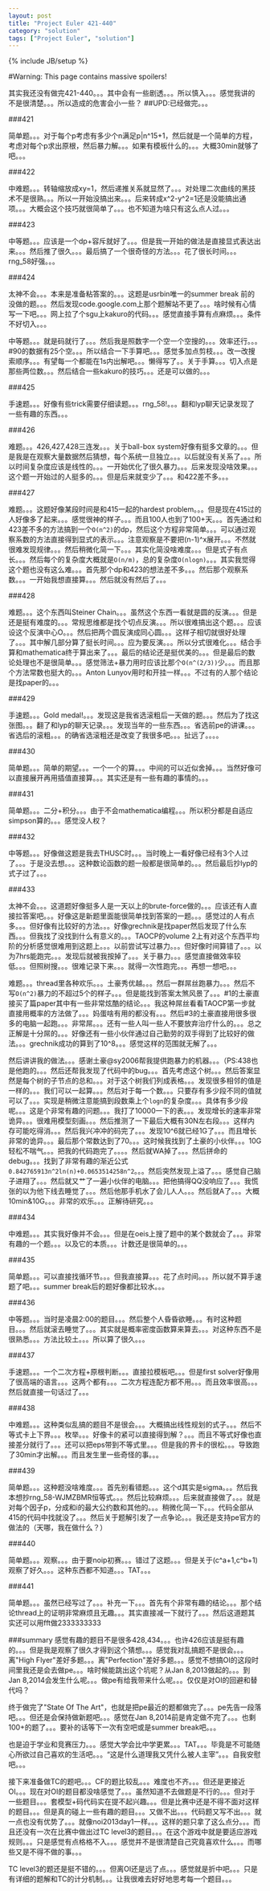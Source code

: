 ```yaml
---
layout: post
title: "Project Euler 421-440"
category: "solution"
tags: ["Project Euler", "solution"]
---
```

{% include JB/setup %}

#Warning: This page contains massive spoilers!

其实我还没有做完421-440。。。其中会有一些剧透。。。所以慎入。。。感觉我讲的不是很清楚。。。所以造成的危害会小一些？
##UPD:已经做完。。。

###421

简单题。。。对于每个p考虑有多少个n满足p|n^15+1，然后就是一个简单的方程，考虑对每个p求出原根，然后暴力解。。。如果有模板什么的。。。大概30min就够了吧。。。

###422

中难题。。。转轴缩放成xy=1，然后递推关系就显然了。。。对处理二次曲线的黑技术不是很熟。。。所以一开始没搞出来。。。后来转成x^2-y^2=1还是没能搞出通项。。。大概会这个技巧就很简单了。。。也不知道为啥只有这么点人过。。。

###423

中等题。。。应该是一个dp+容斥就好了。。。但是我一开始的做法是直接显式表达出来。。。然后推了很久。。。最后搞了一个很奇怪的方法。。。花了很长时间。。。rng_58好强。。。

###424

太神不会。。。本来是准备粘答案的。。。这题是usrbin唯一的summer break 前的没做的题。。。然后发现code.google.com上那个题解站不更了。。。啥时候有心情写一下吧。。。网上拉了个sgu上kakuro的代码。。。感觉直接手算有点麻烦。。。条件不好切入。。。

中等题。。。就是码就行了。。。然后我是照数字一个空一个空搜的。。。效率还行。。。#90的数据有25个空。。。所以结合一下手算吧。。。感觉多加点剪枝。。。改一改搜索顺序。。。有望每一个都能在1s内出解吧。。。懒得写了。。关于手算。。。切入点是那些两位数。。。然后结合一些kakuro的技巧。。。还是可以做的。。。


###425

手速题。。。好像有些trick需要仔细读题。。。rng_58!。。。翻和lyp聊天记录发现了一些有趣的东西。。。

###426

难题。。。426,427,428三连发。。。关于ball-box system好像有挺多文章的。。。但是我是在观察大量数据然后猜想，每个系统一旦独立。。。以后就没有关系了。。。所以时间复杂度应该是线性的。。。一开始优化了很久暴力。。。后来发现没啥效果。。。这个题一开始过的人挺多的。。。但是后来就变少了。。。和422差不多。。。

###427

难题。。。这题好像某段时间是和415一起的hardest problem。。。但是现在415过的人好像多了起来。。。感觉很神的样子。。。而且100人也到了100+天。。。首先通过和423差不多的方法搞到一个`O(n^2)`的dp，然后这个方程非常简单。。。可以通过观察系数的方法直接得到显式的表示。。。注意观察是不要把(n-1)^x展开。。。不然就很难发现规律。。。然后稍微化简一下。。。其实化简没啥难度。。。但是式子有点长。。。然后每个的复杂度大概就是`O(n/m)`，总的复杂度`O(nlogn)`。。。其实我觉得这个题也没有这么难。。。首先那个dp和423的想法差不多。。。然后那个观察系数。。。一开始我想直接算。。。然后就没有然后了。。。

###428

难题。。。这个东西叫Steiner Chain。。。虽然这个东西一看就是圆的反演。。。但是还是挺有难度的。。。常规思维都是找个切点反演。。。所以很难搞出这个题。。。应该设这个反演中心O。。。然后把两个圆反演成同心圆。。。这样子相切就很好处理了。。。其中解几部分算了挺长时间。。。应为要反演。。。所以分式很难化。。。结合手算和mathematica终于算出来了。。。最后的结论还是挺优美的。。。但是最后的数论处理也不是很简单。。。感觉筛法+暴力用时应该比那个`O(n^(2/3))`少。。。而且那个方法常数也挺大的。。。Anton Lunyov用时和开挂一样。。。不过有的人那个结论是找paper的。。。

###429

手速题。。。Gold medal!。。。发现这是我省选滚粗后一天做的题。。。然后为了找这张图。。。翻了和lyp的聊天记录。。。发现当年的一些东西。。。省选前pe的讲课。。。省选后的滚粗。。。的确省选滚粗还是改变了我很多吧。。。扯远了。。。。

###430

简单题。。。简单的期望。。。一个一个的算。。。中间的可以近似舍掉。。。当然好像可以直接展开再用插值直接算。。。其实还是有一些有趣的事情的。。。

###431

简单题。。。二分+积分。。。由于不会mathematica编程。。。所以积分都是自适应simpson算的。。。感觉没人权？

###432

中等题。。。好像做这题是我去THUSC时。。。当时晚上一看好像已经有3个人过了。。。于是没去想。。。这种数论函数的题一般都是很简单的。。。然后最后抄lyp的式子过了。。。

###433

太神不会。。。这道题好像挺多人是一天以上的brute-force做的。。。应该还有人直接拉答案吧。。。好像这是新题里面能很简单找到答案的一题。。。感觉过的人有点多。。。但好像有比较好的方法。。。好像grechnik是找paper然后发现了什么东西。。。但我找了没找到什么有意义的。。。TAOCP的volume 2上有对这个东西平均阶的分析感觉很难用到这题上。。。以前尝试写过暴力。。。但好像时间算错了。。。以为7hrs能跑完。。。发现后就被我按掉了。。。关于暴力。。。感觉直接做效率较低。。。但照树搜。。。很难记录下来。。。就得一次性跑完。。。再想一想吧。。。

难题。。。thread里各种欢乐。。。土豪秀优越。。。然后一群屌丝跑暴力。。。然后不写`O(n^2)`暴力的不超过5个的样子。。。但是能找到答案太煞风景了。。。#1的土豪直接买了篇paper其中有一些非常炫酷的结论。。。我这种屌丝看看TAOCP第一步就直接用概率的方法做了。。。妈蛋啥有用的都没有。。。然后#3的土豪直接用很多很多的电脑一起跑。。。非常屌。。。还有一些人叫一些人不要放弃治疗什么的。。。总之正解是十分屌的。。。好像还有一些小伙伴通过自己勤劳的双手得到了比较好的做法。。。grechnik成功的算到了10^8。。。感觉这样的范围就无解了。。。

然后讲讲我的做法。。。感谢土豪@sy2006帮我提供跑暴力的机器。。。（PS:438也是他跑的。。。然后还帮我发现了代码中的bug。。。首先考虑这个树。。。然后答案显然是每个树的子节点的总和。。。对于这个树我们列成表格。。。发现很多相邻的值是一样的。。。我们可以一起算。。。然后对于每一个数。。。只要存有多少段不同的值就可以了。。。实现是稍微注意能搞到段数乘上个`logn`的复杂度。。。具体有多少段呢。。。这是个非常有趣的问题。。。我打了10000一下的表。。。发现增长的速率非常诡异。。。很难用模型刻画。。。然后推测了一下最后大概有30N左右段。。。这样内存可能吃得消。。。然后我兴冲冲的码完了。。。发现10^6就已经1G了。。。而且增长非常的诡异。。。最后那个常数达到了70。。。这时候我找到了土豪的小伙伴。。。10G轻松不喘气。。。把我的代码跑完了。。。。然后就WA掉了。。。然后拼命的debug。。。找到了非常有趣的渐近公式`0.842765913n^2ln(n)+0.0653514258n^2`。。。然后突然发现上溢了。。。感觉自己脑子进翔了。。。然后就又艹了一遍小伙伴的电脑。。。把他搞得QQ没响应了。。。我慌张的以为他下线去睡觉了。。。然后他那手机水了会儿人人。。。然后就A了。。。大概10min&10G。。。非常的欢乐。。。正解待研究。。。

###434

中难题。。。其实我好像并不会。。。但是在oeis上搜了题中的某个数就会了。。。非常有趣的一个题。。。以及它的本质。。。计数还是很简单的。。。

###435

简单题。。。可以直接找循环节。。。但我直接算。。。花了点时间。。。所以就不算手速题了吧。。。summer break后的题好像都比较水。。。

###436

中等题。。。当时是凌晨2:00的题目。。。然后整个人昏昏欲睡。。。有时这种题目。。。然后就滚去睡觉了。。。其实就是概率密度函数算来算去。。。对这种东西不是很熟悉。。。方法比较土。。。所以算了很久。。。

###437

手速题。。。一个二次方程+原根判断。。。直接拉模板吧。。。但是first solver好像用了很高端的语言。。。这两个都有。。。二次方程连配方都不用。。。而且效率很高。。。然后就直接一句话过了。。。

###438

中难题。。。这种类似乱搞的题目不是很会。。。大概搞出线性规划的式子。。。然后不等式卡上下界。。。枚举。。。好像卡的紧可以直接得到解？。。。而且不等式好像也直接差分就行了。。。还可以把eps带到不等式里。。。但是我的界卡的很松。。。导致跑了30min才出解。。。而且发生里一些奇怪的事。。。

###439

简单题。。。这种题没啥难度。。。首先别看错题。。。这个d其实是sigma。。。然后我本想抄rng_58-WJMZBMR恒等式。。。然后比较麻烦。。。后来就直接做了。。。就是对每个因子p，分成和i的最大公约数和其他的。。。稍微化简一下。。。代码全部从415的代码中找就没了。。。然后关于题解引发了一点争论。。。我还是支持pe官方的做法的（天哪，我在做什么？）

###440

简单题。。。观察。。。由于要noip初赛。。。错过了这题。。。但是关于(c^a+1,c^b+1)观察了好久。。。这种东西都不知道。。。TAT。。。

###441

简单题。。。虽然已经写过了。。。补充一下。。。首先有个非常有趣的结论。。。那个结论thread上的证明非常麻烦且无趣。。。其实直接减一下就行了。。。然后这道题其实还可以用fft做2333333333

###summary
感觉有趣的题目不是很多428,434。。。也许426应该是挺有趣的。。。但是我是观察了很久才得到这个猜想。。。感觉我对乱搞题不是很会。。。离"High Flyer"差好多题。。。离"Perfection"差好多题。。。感觉不想搞OI的这段时间里我还是会去做pe。。。啥时候能跳出这个坑呢？从Jan 8,2013做起的。。。到Jan 8,2014会发生什么呢。。。做pe有给我带来什么呢。。。仅仅是对OI的回避和替代吗？

终于做完了"State Of The Art"，也就是把pe最近的题都做完了。。。pe先告一段落吧。。。但还是会保持做新题吧。。。感觉在Jan 8,2014前是肯定做不完了。。。也剩100+的题了。。。要补的话等下一次有空吧或是summer break吧。。。

也是迫于学业和竞赛压力。。。感觉大学会比中学更累。。。TAT。。。毕竟是不可能随心所欲过自己喜欢的生活吧。。。“这是什么道理我又凭什么被人主宰”。。。自我安慰吧。。。

接下来准备做TC的题吧。。。CF的题比较乱。。。难度也不齐。。。但还是更接近OI。。。现在对OI的题目都没啥感觉了。。。虽然知道不去做题是不行的。。。但对于一些题目。。。套模型+码代码实在提不起兴趣。。。但是比赛中还是不得不面对这样的题目。。。但是真的碰上一些有趣的题目。。。又做不出。。。代码题又写不出。。。就一点也没有优势了。。。就像noi2013day1一样。。。这样的题只拿了这么点分。。。而且还没有一次在比赛中做出过TC level3的题目。。。在这个游戏中就是要适应游戏规则。。。只是感觉有点格格不入。。。感觉并不是很清楚自己究竟喜欢什么。。。而哪些又是不得不做的事。。。

TC level3的题还是挺不错的。。。但离OI还是远了点。。。感觉就是折中吧。。。只是有详细的题解和TC的计分机制。。。让我很难去好好地思考每一个题目。。。